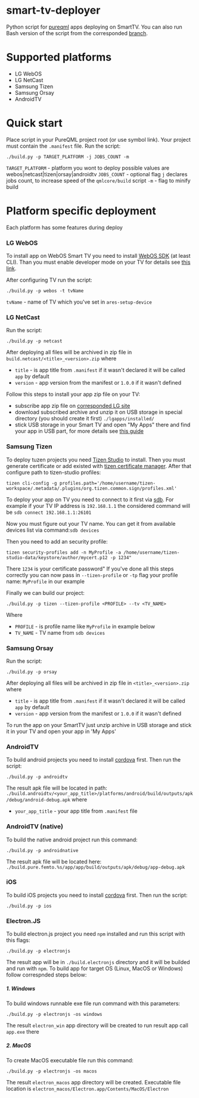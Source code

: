 # smart-tv-deployer
Python script for
[pureqml](https://github.com/pureqml/qmlcore) apps deploying on SmartTV. You can also run Bash version of the script from the corresponded [branch](https://github.com/comrat/smart-tv-deployer/tree/bash).

# Supported platforms
* LG WebOS
* LG NetCast
* Samsung Tizen
* Samsung Orsay
* AndroidTV

# Quick start
Place script in your PureQML project root (or use symbol link). Your project must contain the ```.manifest``` file. Run the script:
```
./build.py -p TARGET_PLATFORM -j JOBS_COUNT -m
```
```TARGET_PLATFORM``` - platform you wont to deploy possible values are webos|netcast|tizen|orsay|androidtv
```JOBS_COUNT``` - optional flag `j` declares jobs count, to increase speed of the `qmlcore/build` script
```-m``` - flag to minify build
# Platform specific deployment
Each platform has some features during deploy
### LG WebOS
To install app on WebOS Smart TV you need to install [WebOS SDK](http://webostv.developer.lge.com/sdk/download/download-sdk/) (at least CLI).
Than you must enable developer mode on your TV for details see [this link](http://webostv.developer.lge.com/develop/app-test/).

After configuring TV run the script:
```
./build.py -p webos -t tvName
```
```tvName``` - name of TV which you've set in ``` ares-setup-device ```
### LG NetCast
Run the script:
```
./build.py -p netcast
```
After deploying all files will be archived in zip file in ```build.netcast/<title>_<version>.zip``` where

* ```title``` - is app title from ```.manifest``` if it wasn't declared it will be called ```app``` by default
* ```version``` - app version from the manifest or ```1.0.0``` if it wasn't defined

Follow this steps to install your app zip file on your TV:
* subscribe app zip file on [corresponded LG site](http://developer.lge.com/apptest/retrieveApptestOSList.dev)
* download subscribed archive and unzip it on USB storage in special directory (you should create it first) ```./lgapps/installed/```
* stick USB storage in your Smart TV and open "My Apps" there and find your app in USB part, for more details see [this guide](http://webostv.developer.lge.com/download_file/view_inline/3513/)

### Samsung Tizen
To deploy tuzen projects you need [Tizen Studio](https://developer.tizen.org/ko/development/tizen-studio/download?langredirect=1) to install.
Then you must generate certificate or add existed with [tizen certificate manager](https://developer.tizen.org/ko/development/visual-studio-tools-tizen/tools/certificate-manager?langredirect=1).
After that configure path to tizen-studio profiles:

```tizen cli-config -g profiles.path='/home/username/tizen-workspace/.metadata/.plugins/org.tizen.common.sign/profiles.xml'```


To deploy your app on TV you need to connect to it first via [sdb](https://developer.tizen.org/ko/development/tizen-studio/web-tools/running-and-testing-your-app/sdb?langredirect=1). For example if your TV IP address is ```192.168.1.1``` the considered command will be ```sdb connect 192.168.1.1:26101```

Now you must figure out your TV name. You can get it from available devices list via command:```sdb devices```

Then you need to add an security profile:
```
tizen security-profiles add -n MyProfile -a /home/username/tizen-studio-data/keystore/author/mycert.p12 -p 1234"
```

There ```1234``` is your certificate password"
If you've done all this steps correctly you can now pass in ```--tizen-profile``` or ```-tp``` flag your profile name: ```MyProfile``` in our example

Finally we can build our project:

```
./build.py -p tizen --tizen-profile <PROFILE> --tv <TV_NAME>
```
Where
* ```PROFILE``` - is profile name like ```MyProfile``` in example below
* ```TV_NAME``` - TV name from ```sdb devices```

### Samsung Orsay
Run the script:
```
./build.py -p orsay
```
After deploying all files will be archived in zip file in ```<title>_<version>.zip``` where

* ```title``` - is app title from ```.manifest``` if it wasn't declared it will be called ```app``` by default
* ```version``` - app version from the manifest or ```1.0.0``` if it wasn't defined

To run the app on your SmartTV just unzip archive in USB storage and stick it in your TV and open your app in 'My Apps'

### AndroidTV
To build android projects you need to install [cordova](https://cordova.apache.org/) first. Then run the script:
```
./build.py -p androidtv
```
The result apk file will be located in path: ```./build.androidtv/<your_app_title>/platforms/android/build/outputs/apk/debug/android-debug.apk``` where
* ```your_app_title``` - your app title from ```.manifest``` file

### AndroidTV (native)
To build the native android project run this command:
```
./build.py -p androidnative
```
The result apk file will be located here: ```./build.pure.femto.%s/app/app/build/outputs/apk/debug/app-debug.apk```

### iOS
To build iOS projects you need to install [cordova](https://cordova.apache.org/) first. Then run the script:
```
./build.py -p ios
```

### Electron.JS
To build electron.js project you need ```npm``` installed and run this script with this flags:
```
./build.py -p electronjs
```
The result app will be in ```./build.electronjs``` directory and it will be builded and run with ```npm```.
To build app for target OS (Linux, MacOS or Windows) follow correspnded steps below:

##### 1. Windows
To build windows runnable exe file run command with this parameters:
```
./build.py -p electronjs -os windows
```
The result `electron_win` app directory will be created to run result app call `app.exe` there

##### 2. MacOS
To create MacOS executable file run this command:
```
./build.py -p electronjs -os macos
```
The result `electron_macos` app directory will be created. Executable file location is `electron_macos/Electron.app/Contents/MacOS/Electron`
